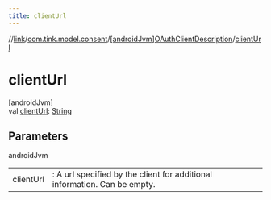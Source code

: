 ```yaml
---
title: clientUrl
---
```

//[link](../../../index.html)/[com.tink.model.consent](../index.html)/[[androidJvm]OAuthClientDescription](index.html)/[clientUrl](client-url.html)



# clientUrl



[androidJvm]\
val [clientUrl](client-url.html): [String](https://kotlinlang.org/api/latest/jvm/stdlib/kotlin/-string/index.html)



## Parameters


androidJvm

| | |
|---|---|
| clientUrl | : A url specified by the client for additional information. Can be empty. |




